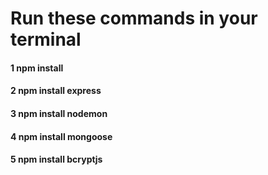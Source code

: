  
 <h1>Run these commands in your terminal</h1>
<h4> 1 npm install</h4>

 <h4>2 npm install express</h4>
 
 <h4>3 npm install nodemon</h4>
 
<h4>4 npm install mongoose </h4> 
 
 <h4>5 npm install bcryptjs</h4>
